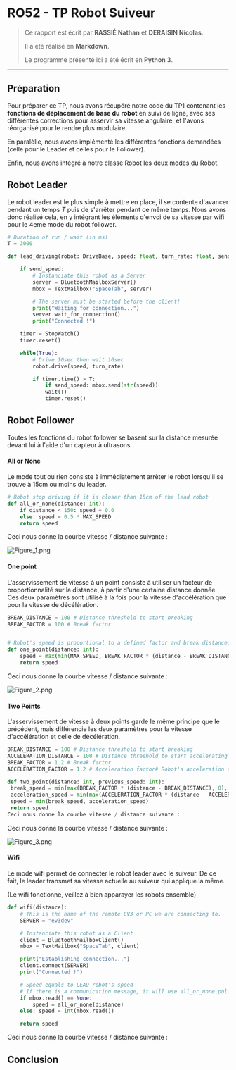 # RO52 - TP Robot Suiveur

> Ce rapport est écrit par **RASSIÉ Nathan** et **DERAISIN Nicolas**.
> 
> Il a été réalisé en **Markdown**.
> 
> Le programme présenté ici a été écrit en **Python 3**.

---

## Préparation

Pour préparer ce TP, nous avons récupéré notre code du TP1 contenant les **fonctions de déplacement de base du robot** en suivi de ligne, avec ses différentes corrections pour asservir sa vitesse angulaire, et l'avons réorganisé pour le rendre plus modulaire.

En paralèlle, nous avons implémenté les différentes fonctions demandées (celle pour le Leader et celles pour le Follower).

Enfin, nous avons intégré à notre classe Robot les deux modes du Robot.

## Robot Leader

Le robot leader est le plus simple à mettre en place, il se contente d'avancer pendant un temps $T$ puis de s'arrêter pendant ce même temps. Nous avons donc réalisé cela, en y intégrant les éléments d'envoi de sa vitesse par wifi pour le 4eme mode du robot follower.

```python
# Duration of run / wait (in ms)
T = 3000

def lead_driving(robot: DriveBase, speed: float, turn_rate: float, send_speed: bool):

    if send_speed:
        # Instanciate this robot as a Server
        server = BluetoothMailboxServer()
        mbox = TextMailbox("SpaceTab", server)

        # The server must be started before the client!
        print("Waiting for connection...")
        server.wait_for_connection()
        print("Connected !")

    timer = StopWatch()
    timer.reset()

    while(True):
        # Drive 10sec then wait 10sec
        robot.drive(speed, turn_rate)

        if timer.time() > T:
            if send_speed: mbox.send(str(speed))
            wait(T)
            timer.reset()
```

## Robot Follower

Toutes les fonctions du robot follower se basent sur la distance mesurée devant lui à l'aide d'un capteur à ultrasons.

#### All or None

Le mode tout ou rien consiste à immédiatement arrêter le robot lorsqu'il se trouve à 15cm ou moins du leader.

```python
# Robot stop driving if it is closer than 15cm of the lead robot
def all_or_none(distance: int):
    if distance < 150: speed = 0.0
    else: speed = 0.5 * MAX_SPEED
    return speed
```

Ceci nous donne la courbe vitesse / distance suivante :

![Figure_1.png](C:\Users\nderaisi\OneDrive%20-%20Universite%20De%20Technologie%20De%20Belfort-Montbeliard\Documents\RO52\ev3_TP\Deraisin_Nicolas_TP_RO52_Robot_Suiveur\img\Figure_1.png)

#### One point

L'asservissement de vitesse à un point consiste à utiliser un facteur de proportionnalité sur la distance, à partir d'une certaine distance donnée.
Ces deux paramètres sont utilisé à la fois pour la vitesse d'accélération que pour la vitesse de décélération.

```python
BREAK_DISTANCE = 100 # Distance threshold to start breaking
BREAK_FACTOR = 100 # Break factor


# Robot's speed is proportional to a defined factor and break distance, unless it overcomes MAX_SPEED 
def one_point(distance: int):
    speed = max(min(MAX_SPEED, BREAK_FACTOR * (distance - BREAK_DISTANCE)), 0)
    return speed
```

Ceci nous donne la courbe vitesse / distance suivante :

![Figure_2.png](C:\Users\nderaisi\OneDrive%20-%20Universite%20De%20Technologie%20De%20Belfort-Montbeliard\Documents\RO52\ev3_TP\Deraisin_Nicolas_TP_RO52_Robot_Suiveur\img\Figure_2.png)

#### Two Points

L'asservissement de vitesse à deux points garde le même principe que le précédent, mais différencie les deux paramètres pour la vitesse d'accélération et celle de décélération.

```python
BREAK_DISTANCE = 100 # Distance threshold to start breaking
ACCELERATION_DISTANCE = 100 # Distance threshold to start accelerating
BREAK_FACTOR = 1.2 # Break factor
ACCELERATION_FACTOR = 1.2 # Acceleration factor# Robot's acceleration and breaking are proportional to defined factors and distances, unless they overcomes MAX_SPEED 

def two_point(distance: int, previous_speed: int):
 break_speed = min(max(BREAK_FACTOR * (distance - BREAK_DISTANCE), 0), MAX_SPEED)
 acceleration_speed = min(max(ACCELERATION_FACTOR * (distance - ACCELERATION_DISTANCE), 0, previous_speed), MAX_SPEED)
 speed = min(break_speed, acceleration_speed)
 return speed
Ceci nous donne la courbe vitesse / distance suivante :
```

Ceci nous donne la courbe vitesse / distance suivante :

![Figure_3.png](C:\Users\nderaisi\OneDrive%20-%20Universite%20De%20Technologie%20De%20Belfort-Montbeliard\Documents\RO52\ev3_TP\Deraisin_Nicolas_TP_RO52_Robot_Suiveur\img\Figure_3.png)

#### Wifi

Le mode wifi permet de connecter le robot leader avec le suiveur. De ce fait, le leader transmet sa vitesse actuelle au suiveur qui applique la même.

(Le wifi fonctionne, veillez à bien apparayer les robots ensemble)

```python
def wifi(distance):
    # This is the name of the remote EV3 or PC we are connecting to.
    SERVER = "ev3dev"

    # Instanciate this robot as a Client
    client = BluetoothMailboxClient()
    mbox = TextMailbox("SpaceTab", client)

    print("Establishing connection...")
    client.connect(SERVER)
    print("Connected !")

    # Speed equals to LEAD robot's speed
    # If there is a communication message, it will use all_or_none policy
    if mbox.read() == None:
        speed = all_or_none(distance)
    else: speed = int(mbox.read())

    return speed
```

Ceci nous donne la courbe vitesse / distance suivante :

## Conclusion
